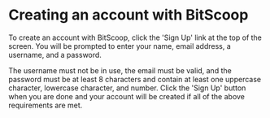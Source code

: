# Creating an account with BitScoop

To create an account with BitScoop, click the 'Sign Up' link at the top of the
screen. You will be prompted to enter your name, email address, a username, and
a password.

The username must not be in use, the email must be valid, and the password must
be at least 8 characters and contain at least one uppercase character, lowercase
character, and number.  Click the 'Sign Up' button when you are done and your
account will be created if all of the above requirements are met.
